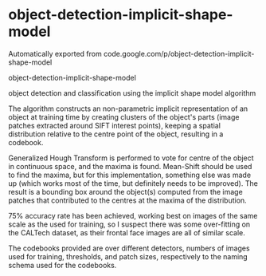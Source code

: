 # object-detection-implicit-shape-model
Automatically exported from code.google.com/p/object-detection-implicit-shape-model

object-detection-implicit-shape-model

object detection and classification using the implicit shape model algorithm

The algorithm constructs an non-parametric implicit representation of an object at training time by creating clusters of the object's parts (image patches extracted around SIFT interest points), keeping a spatial distribution relative to the centre point of the object, resulting in a codebook.

Generalized Hough Transform is performed to vote for centre of the object in continuous space, and the maxima is found. Mean-Shift should be used to find the maxima, but for this implementation, something else was made up (which works most of the time, but definitely needs to be improved). The result is a bounding box around the object(s) computed from the image patches that contributed to the centres at the maxima of the distribution.

75% accuracy rate has been achieved, working best on images of the same scale as the used for training, so I suspect there was some over-fitting on the CALTech dataset, as their frontal face images are all of similar scale.

The codebooks provided are over different detectors, numbers of images used for training, thresholds, and patch sizes, respectively to the naming schema used for the codebooks.
